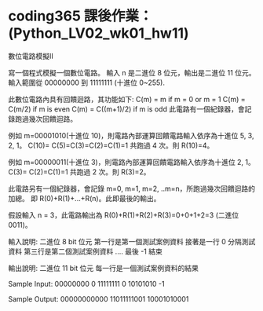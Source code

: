 # coding365 課後作業： (Python_LV02_wk01_hw11)

數位電路模擬II 

寫一個程式模擬一個數位電路。 
輸入 n 是二進位 8 位元，輸出是二進位 11 位元。 
輸入範圍從 00000000 到 11111111 (十進位 0~255). 

此數位電路內具有回饋迴路，其功能如下: 
C(m) = m if m = 0 or m = 1 
C(m) = C(m/2) if m is even 
C(m) = C((m+1)/2) if m is odd 
此電路有一個紀錄器，會記錄跑過幾次回饋迴路。 

例如 m=00001010(十進位 10)，則電路內部運算回饋電路輸入依序為十進位 5, 3, 2, 1。 
C(10)= C(5)=C(3)=C(2)=C(1)=1 
共跑過 4 次。則 R(10)=4。 

例如 m=00000011(十進位 3)，則電路內部運算回饋電路輸入依序為十進位 2, 1。 
C(3)= C(2)=C(1)=1 
共跑過 2 次。則 R(3)=2。 


此電路另有一個紀錄器，會記錄 m=0, m=1, m=2, ..m=n，所跑過幾次回饋迴路的加總。 
即 R(0)+R(1)+...+R(n)。此即最後的輸出。 

假設輸入 n = 3，此電路輸出為 R(0)+R(1)+R(2)+R(3)=0+0+1+2=3 (二進位 0011)。 


輸入說明: 
二進位 8 bit 位元 
第一行是第一個測試案例資料 
接著是一行 0 分隔測試資料 
第三行是第二個測試案例資料 
.... 
最後 -1 結束 

輸出說明: 
二進位 11 bit 位元 
每一行是一個測試案例資料的結果 

Sample Input: 
00000000 
0 
11111111 
0 
10101010 
-1 


Sample Output: 
00000000000 
11011111001 
10001010001